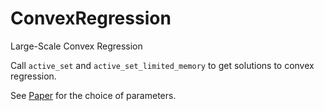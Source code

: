 # ConvexRegression
Large-Scale Convex Regression

Call `active_set` and `active_set_limited_memory` to get solutions to convex regression.


See [Paper]() for the choice of parameters.
